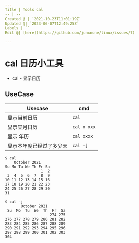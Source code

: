 ```yaml
---
Title | Tools cal
-- | --
Created @ | `2021-10-23T11:01:19Z`
Updated @| `2023-06-07T12:49:25Z`
Labels | ``
Edit @| [here](https://github.com/junxnone/linux/issues/7)

---
```

# cal 日历小工具

- cal - 显示日历

## UseCase

Usecase | cmd
-- | --
显示当前日历 | `cal`
显示某月日历 | `cal x xxx`
显示 年历 | `cal xxxx`
显示本年度已经过了多少天 | `cal -j`


```
$ cal
    October 2021
Su Mo Tu We Th Fr Sa
                1  2
 3  4  5  6  7  8  9
10 11 12 13 14 15 16
17 18 19 20 21 22 23
24 25 26 27 28 29 30
31

$ cal -j
       October 2021
 Su  Mo  Tu  We  Th  Fr  Sa
                    274 275
276 277 278 279 280 281 282
283 284 285 286 287 288 289
290 291 292 293 294 295 296
297 298 299 300 301 302 303
304
```
